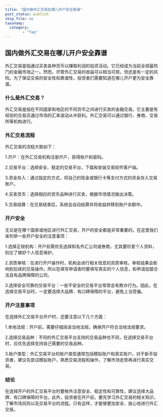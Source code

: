 ```yaml
---
title: "国内做外汇交易在哪儿开户安全靠谱"
post_status: publish
skip_file: no
taxonomy:
  category:
        - "faq"
---
```


## 国内做外汇交易在哪儿开户安全靠谱

外汇交易是指通过买卖各种货币以赚取利润的投资活动。它已经成为当前全球最热门的金融市场之一。然而，尽管外汇交易的收益可以相当可观，但还是有一定的风险。为了保证交易的安全性和靠谱性，投资者们需要知道在哪儿开户更为安全靠谱。

### 什么是外汇交易？

外汇交易是指在不同国家和地区的不同货币之间进行买卖的金融交易。它主要是有经验的交易员通过市场的汇率波动从中获利。外汇交易可以通过银行、券商、交易所等机构进行。

### 外汇交易流程

外汇交易的流程大致如下：

1.开户：在外汇交易机构注册开户，获得账户和密码。

2.交易平台：选择安全、稳定的交易平台，下载和安装交易软件客户端。

3.资金存入：通过指定的方式，将自己的现金或银行卡等支付方式的资金存入交易账户。

4.买卖货币：选择相应的货币品种进行买卖，根据市场情况做出决策。

5.交易结算：在交易结束后，系统会自动结算并将收益转移到账户余额中。

### 开户安全

无论是在哪个国家或地区进行外汇交易，开户的安全都是非常重要的。在这里我们来列举一些开户安全的注意事项：

1.选择正规机构：开户前需优先选择知名外汇公司或券商，尤其要珍爱个人资料，别忘了做好个人信息保护。

2.资质审核：在进行开户操作时，机构会进行相关信息的资质审核，审核结果会影响到后续的交易操作。所以在填写申请表时要填写真实的个人信息，和申请加盟合法且有品牌保障的公司。

3.选择安全可靠的交易平台：一些不安全的交易平台常常会有欺诈行为。因此，在选择交易平台时，一定要选择大品牌、有口碑保障的平台，避免上当受骗。

### 开户注意事项

在选择外汇交易平台开户时，还要注意以下几个方面：

1.本地法规：开户前，需要仔细阅读当地法规，确保开户符合当地法规要求。

2.选择交易品种：不同的外汇交易平台支持的交易品种也不同，在选择交易平台时，应优先选择支持自己需要的交易品种。

3.账户类型：外汇交易平台的账户类型通常包括模拟账户和真实账户。对于新手投资者，建议先尝试模拟账户，熟悉交易流程和操作，了解市场走势再进行真实交易。

### 结论

在选择开户的外汇交易平台时要格外注意安全、稳定性和可靠性，建议选择大品牌、有口碑保障的平台。此外，投资者在开户前，要先学习外汇交易的相关知识，了解市场风险以及交易平台的流程。只有这样，才能够更加安全、放心地进行外汇交易。
